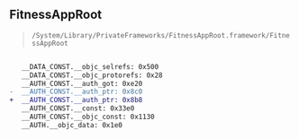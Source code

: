## FitnessAppRoot

> `/System/Library/PrivateFrameworks/FitnessAppRoot.framework/FitnessAppRoot`

```diff

   __DATA_CONST.__objc_selrefs: 0x500
   __DATA_CONST.__objc_protorefs: 0x28
   __AUTH_CONST.__auth_got: 0xe20
-  __AUTH_CONST.__auth_ptr: 0x8c0
+  __AUTH_CONST.__auth_ptr: 0x8b8
   __AUTH_CONST.__const: 0x33e0
   __AUTH_CONST.__objc_const: 0x1130
   __AUTH.__objc_data: 0x1e0

```
